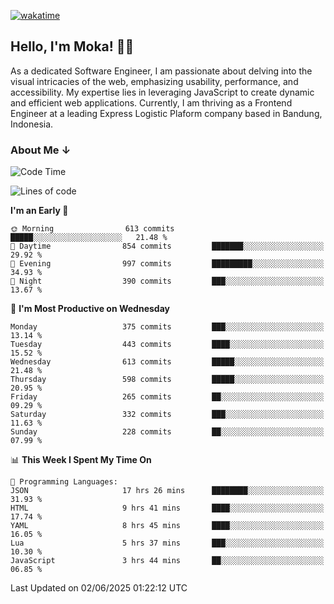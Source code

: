 [![wakatime](https://wakatime.com/badge/user/af9abd23-dba3-4dbe-973c-b045a9417a55.svg?style=social)](https://wakatime.com/@af9abd23-dba3-4dbe-973c-b045a9417a55)
## Hello, I'm Moka! 👋🏼


As a dedicated Software Engineer, I am passionate about delving into the visual intricacies of the web, emphasizing usability, performance, and accessibility. My expertise lies in leveraging JavaScript to create dynamic and efficient web applications. Currently, I am thriving as a Frontend Engineer at a leading Express Logistic Plaform company based in Bandung, Indonesia.

### About Me ↓

<!--START_SECTION:waka-->
![Code Time](http://img.shields.io/badge/Code%20Time-12%2C145%20hrs%2052%20mins-blue)

![Lines of code](https://img.shields.io/badge/From%20Hello%20World%20I%27ve%20Written-5.6%20million%20lines%20of%20code-blue)

**I'm an Early 🐤** 

```text
🌞 Morning                613 commits         █████░░░░░░░░░░░░░░░░░░░░   21.48 % 
🌆 Daytime                854 commits         ███████░░░░░░░░░░░░░░░░░░   29.92 % 
🌃 Evening                997 commits         █████████░░░░░░░░░░░░░░░░   34.93 % 
🌙 Night                  390 commits         ███░░░░░░░░░░░░░░░░░░░░░░   13.67 % 
```
📅 **I'm Most Productive on Wednesday** 

```text
Monday                   375 commits         ███░░░░░░░░░░░░░░░░░░░░░░   13.14 % 
Tuesday                  443 commits         ████░░░░░░░░░░░░░░░░░░░░░   15.52 % 
Wednesday                613 commits         █████░░░░░░░░░░░░░░░░░░░░   21.48 % 
Thursday                 598 commits         █████░░░░░░░░░░░░░░░░░░░░   20.95 % 
Friday                   265 commits         ██░░░░░░░░░░░░░░░░░░░░░░░   09.29 % 
Saturday                 332 commits         ███░░░░░░░░░░░░░░░░░░░░░░   11.63 % 
Sunday                   228 commits         ██░░░░░░░░░░░░░░░░░░░░░░░   07.99 % 
```


📊 **This Week I Spent My Time On** 

```text
💬 Programming Languages: 
JSON                     17 hrs 26 mins      ████████░░░░░░░░░░░░░░░░░   31.93 % 
HTML                     9 hrs 41 mins       ████░░░░░░░░░░░░░░░░░░░░░   17.74 % 
YAML                     8 hrs 45 mins       ████░░░░░░░░░░░░░░░░░░░░░   16.05 % 
Lua                      5 hrs 37 mins       ███░░░░░░░░░░░░░░░░░░░░░░   10.30 % 
JavaScript               3 hrs 44 mins       ██░░░░░░░░░░░░░░░░░░░░░░░   06.85 % 
```


 Last Updated on 02/06/2025 01:22:12 UTC
<!--END_SECTION:waka-->
